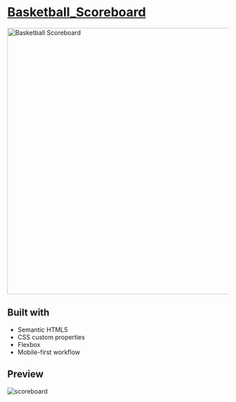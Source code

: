 # [Basketball_Scoreboard](https://frontendella.github.io/Basketball_Scoreboard/) 
[<img width="605" align="center" alt="Basketball Scoreboard" src="https://user-images.githubusercontent.com/82247833/193721128-21a28680-ec97-45b7-a649-517f8fb3b0ff.png">](https://frontendella.github.io/Basketball_Scoreboard/)

## Built with
* Semantic HTML5
* CSS custom properties
* Flexbox
* Mobile-first workflow

## Preview

![scoreboard](https://user-images.githubusercontent.com/82247833/193721544-1550cef1-bef6-4897-b0b7-7115c3561c52.gif)
